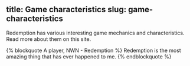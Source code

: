 title: Game characteristics
slug: game-characteristics
---

Redemption has various interesting game mechanics and characteristics. Read more about them on this site.

{% blockquote A player, NWN - Redemption %}
Redemption is the most amazing thing that has ever happened to me.
{% endblockquote %}

